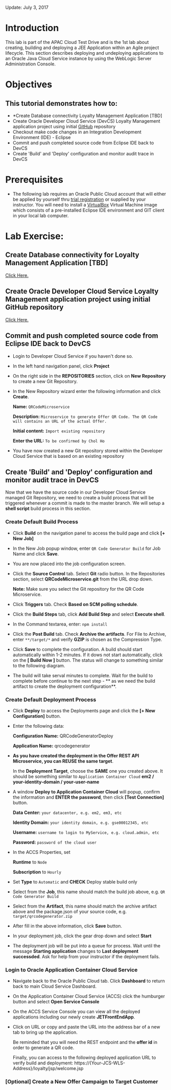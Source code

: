Update: July 3, 2017

# Introduction
This lab is part of the APAC Cloud Test Drive and is the 1st lab about creating, building and deploying a JEE Application within an Agile project lifecycle.
This section describes deploying and undeploying applications to an Oracle Java Cloud Service instance by using the WebLogic Server Administration Console. 

# Objectives

## This tutorial demonstrates how to: 
- *Create Database connectivity Loyalty Management Application [TBD]
- Create Oracle Developer Cloud Service (DevCS) Loyalty Management application project using initial [GitHub](https://github.com) repository
- Checkout make code changes in an Integration Development Environment (IDE) - Eclipse
- Commit and push completed source code from Eclipse IDE back to DevCS
- Create 'Build' and 'Deploy' configuration and monitor audit trace in DevCS

# Prerequisites
- The following lab requires an Oracle Public Cloud account that will either be applied by yourself thru [trial registration](https://cloud.oracle.com/en_US/tryit) or supplied by your instructor. You will need to install a [VirtualBox](https://www.virtualbox.org/) Virtual Machine image which consists of a pre-installed Eclipse IDE environment and GIT client in your local lab computer.

# Lab Exercise:

## Create Database connectivity for Loyalty Management Application [TBD]
[Click Here.](00.md)

## Create Oracle Developer Cloud Service Loyalty Management application project using initial GitHub repository
[Click Here.](01.md)

## Commit and push completed source code from Eclipse IDE back to DevCS

- Login to Developer Cloud Service if you haven't done so.
- In the left hand navigation panel, click **Project**
- On the right side in the **REPOSITORIES** section, click on **New Repository** to create a new Git Repository.
- In the New Repository wizard enter the following information and click **Create**.

	**Name:** `QRCodeMicroservice`

	**Description:** `Microservice to generate Offer QR Code. The QR Code will contains an URL of the actual Offer.`

	**Initial content:** `Import existing repository`

	**Enter the URL:** `To be confirmed by Chol Ho`

- You have now created a new Git repository stored within the Developer Cloud Service that is based on an existing repository

## Create 'Build' and 'Deploy' configuration and monitor audit trace in DevCS

Now that we have the source code in our Developer Cloud Service managed Git Repository, we need to create a build process that will be triggered whenever a commit is made to the master branch. We will setup a **shell script** build process in this section.

### Create Default Build Process

- Click **Build** on the navigation panel to access the build page and click **[+ New Job]**

- In the New Job popup window, enter `QR Code Generator Build` for Job Name and click **Save**.

- You are now placed into the job configuration screen.

- Click the **Source Control** tab. Select **Git** radio button. In the Repositories section, select **QRCodeMicroservice.git** from the URL drop down.

	**Note:** Make sure you select the Git repository for the QR Code Microservice.

- Click **Triggers** tab. Check **Based on SCM polling schedule**.

- Click the **Build Steps** tab, click **Add Build Step** and select **Execute shell**.

- In the Command textarea, enter: `npm install`

- Click the **Post Build** tab. Check **Archive the artifacts**. For File to Archive, enter `**/target/*` and verify **GZIP** is chosen as the Compression Type.

- Click **Save** to complete the configuration. A build should start automatically within 1-2 minutes. If it dows not start automatically, click on the **[ Build Now ]** button. The status will change to something similar to the following diagram.

- The build will take serval minutes to complete. Wait for the build to complete before continue to the next step - ** as we need the build artifact to create the deployment configuration**.

### Create Default Deployment Process

- Click **Deploy** to access the Deployments page and click the **[+ New Configuration]** button.

- Enter the following data:

	**Configuration Name:** QRCodeGeneratorDeploy

	**Application Name:** qrcodegenerator

- **As you have created the deployment in the Offer REST API
Microservice, you can REUSE the same target**.

  In the **Deployment Target**, choose the **SAME** one you created above. It should be something similar to `Application Container Cloud` **em2 / your-identity-domain / your-user-name**

- A window **Deploy to Application Container Cloud** will popup, confirm the information and **ENTER the password**, then click **[Test Connection]** button.   

	**Data Center:** `your datacenter, e.g. em2, em3, etc`

	**Identity Domain:** `your identity domain, e.g. gse00012345, etc`

	**Username:** `username to login to MyService, e.g. cloud.admin, etc`

	**Password:** `password of the cloud user`

- In the ACCS Properties, set

	**Runtime** to `Node`

 	**Subscription** to `Hourly`

- Set **Type** to `Automatic` and **CHECK** Deploy stable build only

- Select from the **Job**, this name should match the build job above, e.g. `QR Code Generator Build`

- Select from the **Artifact**, this name should match the archive artifact above and the package.json of your source code, e.g. `target/qrcodegenerator.zip`  

- After fill in the above information, click **Save** button.

- In your deployment job, click the gear drop down and select **Start**

- The deployment job will be put into a queue for process. Wait until the message **Starting application** changes to **Last deployment successded**. Ask for help from your instructor if the deployment fails.

### Login to Oracle Application Container Cloud Service

- Navigate back to the Oracle Public Cloud tab. Click **Dashboard** to return back to main Cloud Service Dashboard.

- On the Application Container Cloud Service (ACCS) click the humburger button and select **Open Service Console**

- On the ACCS Service Console you can view all the deployed applications including our newly create **JETFrontEndApp**.

- Click on URL or copy and paste the URL into the address bar of a new tab to bring up the application.

  Be reminded that you will need the REST endpoint and the **offer id** in order to generate a QR code.

  Finally, you can access to the following deployed application URL to verify build and deployment:
		https://{Your-JCS-WLS-Address}/loyalty/jsp/welcome.jsp

### [Optional] Create a New Offer Campaign to Target Customer
